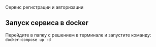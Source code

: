 Сервис регистрации и авторизации
## Запуск сервиса в docker

Перейдите в папку с решением в терминале и запустите команду:
``
docker-compose up -d
``
